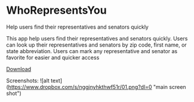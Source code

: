 # WhoRepresentsYou
Help users find their representatives and senators quickly

This app help users find their representatives and senators quickly.
Users can look up their representatives and senators by zip code, first name, or state abbreviation.
Users can mark any representative and senator as favorite for easier and quicker access

[Download](https://play.google.com/store/apps/details?id=com.leontheprofessional.test.whorepresentsyou&hl=en)

Screenshots:
![alt text] (https://www.dropbox.com/s/nggjnyhkthwf51r/01.png?dl=0 "main screen shot")
